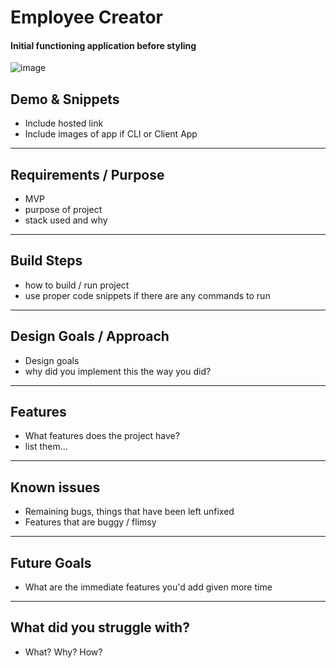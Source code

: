 # Employee Creator

#### Initial functioning application before styling

![image](https://github.com/hannah-dunn/full-stack-employee-creator/assets/114053793/5ccc3962-e56e-4c75-9e52-56597ab4b776)


## Demo & Snippets

-   Include hosted link
-   Include images of app if CLI or Client App

---

## Requirements / Purpose

-   MVP
-   purpose of project
-   stack used and why

---

## Build Steps

-   how to build / run project
-   use proper code snippets if there are any commands to run

---

## Design Goals / Approach

-   Design goals
-   why did you implement this the way you did?

---

## Features

-   What features does the project have?
-   list them...

---

## Known issues

-   Remaining bugs, things that have been left unfixed
-   Features that are buggy / flimsy

---

## Future Goals

-   What are the immediate features you'd add given more time

---

## What did you struggle with?

-   What? Why? How?
